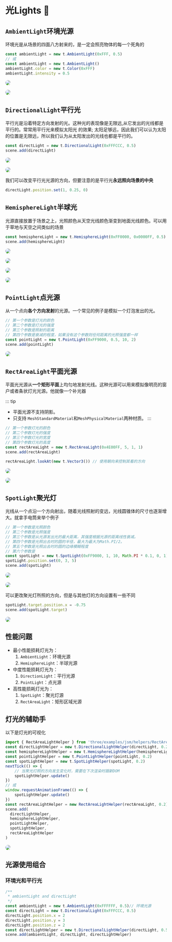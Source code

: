 # 光Lights :flashlight:

## `AmbientLight`环境光源

环境光是从场景的四面八方射来的，是一定会照亮物体的每一个死角的

```js
const ambientLight = new t.AmbientLight(0xFFF, 0.5)
// 或
const ambientLight = new t.AmbientLight()
ambientLight.color = new t.Color(0xFFF)
ambientLight.intensity = 0.5
```

<p>
  <img src=".\images\image-20221106144950383.png" style="margin:0 auto;border-radius:8px">
</p>

<p>
  <img src=".\images\image-20221106145920416.png" style="margin:0 auto;border-radius:8px">
</p>

## `DirectionalLight`平行光

平行光是沿着特定方向发射的光。这种光的表现像是无限远,从它发出的光线都是平行的。常常用平行光来模拟太阳光 的效果; 太阳足够远，因此我们可以认为太阳的位置是无限远，所以我们认为从太阳发出的光线也都是平行的。

```js
const directLight = new t.DirectionalLight(0xFFFCCC, 0.5)
scene.add(directLight)
```

<p>
  <img src=".\images\image-20221106145315717.png" style="margin:0 auto;border-radius:8px">
</p>

<p>
  <img src=".\images\image-20221106145958233.png" style="margin:0 auto;border-radius:8px">
</p>

我们可以改变平行光光源的方向，但要注意的是平行光**永远照向场景的中央**

```js
directLight.position.set(1, 0.25, 0)
```

## `HemisphereLight`半球光

光源直接放置于场景之上，光照颜色从天空光线颜色渐变到地面光线颜色。可以用于草地与天空之间类似的场景

  ```js
  const hemisphereLight = new t.HemisphereLight(0xFF0000, 0x0000FF, 0.5)
  scene.add(hemisphereLight)
  ```

<p>
  <img src=".\images\image-20221106151415183.png" style="margin:0 auto;border-radius:8px">
</p>

<p>
  <img src=".\images\image-20221106151136842.png" style="margin:0 auto;border-radius:8px">
</p>

<p>
  <img src=".\images\image-20221106151215428.png" style="margin:0 auto;border-radius:8px">
</p>

<p>
  <img src=".\images\image-20221106151243853.png" style="margin:0 auto;border-radius:8px">
</p>

## `PointLight`点光源

从一个点向**各个方向发射**的光源。一个常见的例子是模拟一个灯泡发出的光。

```js
// 第一个参数是灯光的颜色
// 第二个参数是灯光的强度
// 第三个参数是照射的距离
// 第四个参数是衰减的程度，如果没有这个参数则任何距离的光照强度都一样
const pointLight = new t.PointLight(0xFF9000, 0.5, 10, 2)
scene.add(pointLight)
```
  
<p>
  <img src=".\images\image-20221106153728806.png" style="margin:0 auto;border-radius:8px">
</p>

## `RectAreaLight`平面光源

平面光光源从**一个矩形平面**上均匀地发射光线。这种光源可以用来模拟像明亮的窗户或者条状灯光光源。他就像一个补光器

::: tip

- 平面光源不支持阴影。
- 只支持 `MeshStandardMaterial`和` MeshPhysicalMaterial `两种材质。
:::

```js
// 第一个参数灯光的颜色
// 第二个参数灯光的强度
// 第三个参数灯光的宽度
// 第四个参数灯光的高度
const rectAreaLight = new t.RectAreaLight(0x4E00FF, 5, 1, 1)
scene.add(rectAreaLight)
```

```js
rectAreaLight.lookAt(new t.Vector3()) // 使用朝向来控制其看的方向
```

<p>
  <img src=".\images\image-20221106153837689.png" style="margin:0 auto;border-radius:8px">
</p>

<p>
  <img src=".\images\image-20221106153507579.png" style="margin:0 auto;border-radius:8px">
</p>

## `SpotLight`聚光灯

光线从一个点沿一个方向射出，随着光线照射的变远，光线圆锥体的尺寸也逐渐增大。就拿手电筒来举个例子

```js
// 第一个参数是光照颜色
// 第二个参数是光照强度
// 第三个参数是从光源发出光的最大距离，其强度根据光源的距离线性衰减。
// 第四个参数是光照出去时的圆的半径，最大为最大为Math.PI/2。
// 第五个参数是光照出去时的圆的边缘模糊程度
// 第六个参数是
const spotLight = new t.SpotLight(0xFF9000, 1, 10, Math.PI * 0.1, 0, 1)
spotLight.position.set(0, 3, 5)
scene.add(spotLight)
```

<p>
  <img src=".\images\image-20221106154039926.png" style="margin:0 auto;border-radius:8px">
</p>

<p>
  <img src=".\images\image-20221106160109670.png" style="margin:0 auto;border-radius:8px">
</p>

可以更改聚光灯所照的方向，但是与其他灯的方向设置有一些不同

```js
spotLight.target.position.x = -0.75
scene.add(spotLight.target)
```

<p>
  <img src=".\images\image-20221106160325547.png" style="margin:0 auto;border-radius:8px">
</p>

## 性能问题

- 最小性能损耗灯光为：
  1. `AmbientLight`：环境光源
  2. `HemisphereLight`：半球光源
- 中度性能损耗灯光为：
  1. `DirectionLight`：平行光源
  2. `PointLight`：点光源
- 高性能损耗灯光为：
  1. `SpotLight`：聚光灯源
  2. `RectAreaLight`：矩形区域光源

## 灯光的辅助手

以下是灯光的可视化

```js
import { RectAreaLightHelper } from 'three/examples/jsm/helpers/RectAreaLightHelper'
const directLightHelper = new t.DirectionalLightHelper(directLight, 0.2)
const hemisphereLightHelper = new t.HemisphereLightHelper(hemisphereLight, 0.2)
const pointLightHelper = new t.PointLightHelper(pointLight, 0.2)
const spotLightHelper = new t.SpotLightHelper(spotLight, 0.2)
nextTick(() => {
    // 当聚光灯照的方向发生变化时，需要在下次渲染时跟新DOM
    spotLightHelper.update()
})
// 或
window.requestAnimationFrame(() => {
    spotLightHelper.update()
})
const rectAreaLightHelper = new RectAreaLightHelper(rectAreaLight, 0.2)
scene.add(
  directLightHelper, 
  hemisphereLightHelper, 
  pointLightHelper, 
  spotLightHelper, 
  rectAreaLightHelper
)
```

<p>
  <img src=".\images\image-20221106164540721.png" style="margin:0 auto;border-radius:8px">
</p>

## 光源使用组合

### 环境光和平行光

```js
/**
 * ambientLight and directLight
 */
const ambientLight = new t.AmbientLight(0xFFFFFF, 0.5)// 环境光源
const directLight = new t.DirectionalLight(0xFFFCCC, 0.5)
directLight.position.x = 2
directLight.position.y = 3
directLight.position.z = 2
const directLightHelper = new t.DirectionalLightHelper(directLight, 0.5)
scene.add(ambientLight, directLight, directLightHelper)
```

